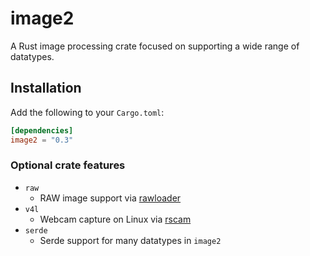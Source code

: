 # image2

A Rust image processing crate focused on supporting a wide range of datatypes.

## Installation

Add the following to your `Cargo.toml`:

```toml
[dependencies]
image2 = "0.3"
```

### Optional crate features

- `raw`
    * RAW image support via [rawloader](https://crates.io/crates/rawloader)
- `v4l`
    * Webcam capture on Linux via [rscam](https://github.com/loyd/rscam)
- `serde`
    * Serde support for many datatypes in `image2`
